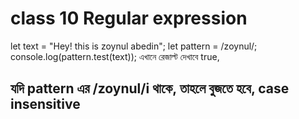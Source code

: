 # class 10 Regular expression

let text = "Hey! this is zoynul abedin";
let pattern = /zoynul/;
console.log(pattern.test(text));
এখানে রেজাল্ট দেখাবে true, 

## যদি  pattern এর  /zoynul/i থাকে, তাহলে বুজতে হবে, case insensitive
#
## 

